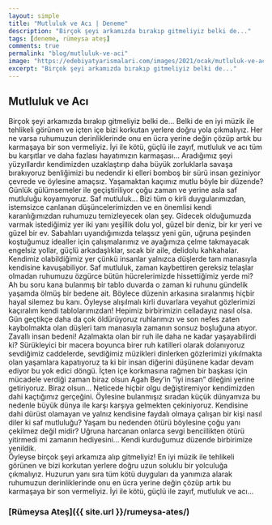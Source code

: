 ```yaml
---
layout: simple
title: "Mutluluk ve Acı | Deneme"
description: "Birçok şeyi arkamızda bırakıp gitmeliyiz belki de..."
tags: [deneme, rümeysa ateş]
comments: true
permalink: "blog/mutluluk-ve-aci"
image: "https://edebiyatyarismalari.com/images/2021/ocak/mutluluk-ve-aci.jpeg"
excerpt: "Birçok şeyi arkamızda bırakıp gitmeliyiz belki de..."
---
```


## Mutluluk ve Acı
Birçok şeyi arkamızda bırakıp gitmeliyiz belki de... Belki de en iyi müzik ile tehlikeli görünen ve içten içe bizi korkutan yerlere doğru yola çıkmalıyız. Her ne varsa ruhumuzun derinliklerinde onu en ücra yerine değin çözüp artık bu karmaşaya bir son vermeliyiz. İyi ile kötü, güçlü ile zayıf, mutluluk ve acı tüm bu karşıtlar ve daha fazlası hayatımızın karmaşası... Aradığımız şeyi yüzyıllardır kendimizden uzaklaştırıp daha büyük zorluklarla savaşa bırakıyoruz benliğimizi bu nedendir ki elleri bomboş bir sürü insan geziniyor çevrede ve öylesine amaçsız. Yaşamaktan kaçımız mutlu böyle bir düzende? Günlük gülümsemeler ile geçiştiriliyor çoğu zaman ve yerine asla saf mutluluğu koyamıyoruz. Saf mutluluk... Bizi tüm o kirli duygularımızdan, istemsizce canlanan düşüncelerimizden ve en önemlisi kendi karanlığımızdan ruhumuzu temizleyecek olan şey. Gidecek olduğumuzda varmak istediğimiz yer iki yanı yeşillik dolu yol, güzel bir deniz, bir kır yeri ve güzel bir ev. Sabahları uyandığımızda telaşsız yeni gün, uğruna peşinden koştuğumuz idealler için çalışmalarımız ve ayağımıza çelme takmayacak engelsiz yollar, güçlü arkadaşlıklar, sıcak bir aile, delidolu kahkahalar. Kendimiz olabildiğimiz yer çünkü insanlar yalnızca düşlerde tam manasıyla kendisine kavuşabiliyor. Saf mutluluk, zaman kaybettiren gereksiz telaşlar olmadan ruhumuzu özgürce bütün hücrelerimizde hissettiğimiz yerde mi? Ah bu soru kana bulanmış bir tablo duvarda o zaman ki ruhunu gündelik yaşamda ölmüş bir bedene ait. Böylece düzenin arkasına sıralanmış hiçbir hayal silemez bu kanı. Öyleyse alışılmalı kirli duvarlara veyahut gözlerimizi kaçıralım kendi tablolarımızdan! Hepimiz birbirimizin celladayız nasıl olsa. Gün geçtikçe daha da çok öldürüyoruz ruhlarımızı ve son nefes zaten kaybolmakta olan düşleri tam manasıyla zamanın sonsuz boşluğuna atıyor. Zavallı insan bedeni! Azalmakta olan bir ruh ile daha ne kadar yaşayabilirdi ki? Sürükleyici bir macera boyunca birer ruh katilleri olarak dolanıyoruz sevdiğimiz caddelerde, sevdiğimiz müzikleri dinlerken gözlerimizi yıkılmakta olan yaşamlara kapatıyoruz ta ki bir insan diğerini düşünene kadar devam ediyor bu yok edici döngü. İçten içe korkmasına rağmen bir başkası için mücadele verdiği zaman biraz olsun Agah Bey’in “iyi insan” dileğini yerine getiriyoruz. Biraz olsun... Neticede hiçbir olgu değiştiremiyor kendimizden dahi kaçtığımız gerçeğini. Öylesine bulanmışız sıradan küçük dünyamıza bu nedenle büyük dünya ile karşı karşıya gelmekten çekiniyoruz. Kendisine dahi dürüst olamayan ve yalnız kendisine faydalı olmaya çalışan bir kişi nasıl diler ki saf mutluluğu?  Yaşam bu nedenden ötürü böylesine çoğu yanı çekilmez değil midir? Uğruna harcanan onlarca sevgi bencillikten ötürü yitirmedi mi zamanın hediyesini... Kendi kurduğumuz düzende birbirimize yenildik.  
Öyleyse birçok şeyi arkamıza alıp gitmeliyiz! En iyi müzik ile tehlikeli görünen ve bizi korkutan yerlere doğru uzun soluklu bir yolculuğa çıkmalıyız. Huzurun yanı sıra tüm kötü duyguları da yanımıza alarak ruhumuzun derinliklerinde onu en ücra yerine değin çözüp artık bu karmaşaya bir son vermeliyiz. İyi ile kötü, güçlü ile zayıf, mutluluk ve acı…

### [Rümeysa Ateş]({{ site.url }}/rumeysa-ates/)